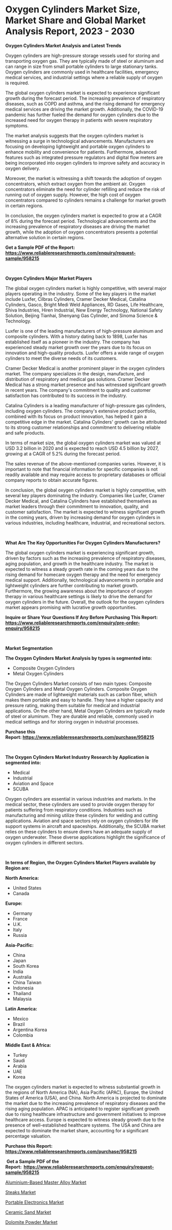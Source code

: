 <p><h1>Oxygen Cylinders Market Size, Market Share and Global Market Analysis Report, 2023 - 2030</h1></p><p><strong>Oxygen Cylinders Market Analysis and Latest Trends</strong></p>
<p><p>Oxygen cylinders are high-pressure storage vessels used for storing and transporting oxygen gas. They are typically made of steel or aluminum and can range in size from small portable cylinders to large stationary tanks. Oxygen cylinders are commonly used in healthcare facilities, emergency medical services, and industrial settings where a reliable supply of oxygen is required.</p><p>The global oxygen cylinders market is expected to experience significant growth during the forecast period. The increasing prevalence of respiratory diseases, such as COPD and asthma, and the rising demand for emergency medical services are driving the market growth. Additionally, the COVID-19 pandemic has further fueled the demand for oxygen cylinders due to the increased need for oxygen therapy in patients with severe respiratory symptoms.</p><p>The market analysis suggests that the oxygen cylinders market is witnessing a surge in technological advancements. Manufacturers are focusing on developing lightweight and portable oxygen cylinders to enhance mobility and convenience for patients. Furthermore, advanced features such as integrated pressure regulators and digital flow meters are being incorporated into oxygen cylinders to improve safety and accuracy in oxygen delivery.</p><p>Moreover, the market is witnessing a shift towards the adoption of oxygen concentrators, which extract oxygen from the ambient air. Oxygen concentrators eliminate the need for cylinder refilling and reduce the risk of running out of oxygen supply. However, the high cost of oxygen concentrators compared to cylinders remains a challenge for market growth in certain regions.</p><p>In conclusion, the oxygen cylinders market is expected to grow at a CAGR of 8% during the forecast period. Technological advancements and the increasing prevalence of respiratory diseases are driving the market growth, while the adoption of oxygen concentrators presents a potential alternative solution in certain regions.</p></p>
<p><strong>Get a Sample PDF of the Report:&nbsp; <a href="https://www.reliableresearchreports.com/enquiry/request-sample/958215">https://www.reliableresearchreports.com/enquiry/request-sample/958215</a></strong></p>
<p>&nbsp;</p>
<p><strong>Oxygen Cylinders Major Market Players</strong></p>
<p><p>The global oxygen cylinders market is highly competitive, with several major players operating in the industry. Some of the key players in the market include Luxfer, Cilbras Cylinders, Cramer Decker Medical, Catalina Cylinders, Gasco, Bright Medi Weld Appliances, RD Gases, Life Healthcare, Shiva Industries, Hiren Industrial, New Energy Technology, National Safety Solution, Beijing Tianhai, Shenyang Gas Cylinder, and Sinoma Science & Technology.</p><p>Luxfer is one of the leading manufacturers of high-pressure aluminum and composite cylinders. With a history dating back to 1898, Luxfer has established itself as a pioneer in the industry. The company has experienced steady market growth over the years due to its focus on innovation and high-quality products. Luxfer offers a wide range of oxygen cylinders to meet the diverse needs of its customers.</p><p>Cramer Decker Medical is another prominent player in the oxygen cylinders market. The company specializes in the design, manufacture, and distribution of respiratory and medical gas solutions. Cramer Decker Medical has a strong market presence and has witnessed significant growth in recent years. The company's commitment to quality and customer satisfaction has contributed to its success in the industry.</p><p>Catalina Cylinders is a leading manufacturer of high-pressure gas cylinders, including oxygen cylinders. The company's extensive product portfolio, combined with its focus on product innovation, has helped it gain a competitive edge in the market. Catalina Cylinders' growth can be attributed to its strong customer relationships and commitment to delivering reliable and safe products.</p><p>In terms of market size, the global oxygen cylinders market was valued at USD 3.2 billion in 2020 and is expected to reach USD 4.5 billion by 2027, growing at a CAGR of 5.2% during the forecast period.</p><p>The sales revenue of the above-mentioned companies varies. However, it is important to note that financial information for specific companies is not readily available and may require access to proprietary databases or official company reports to obtain accurate figures.</p><p>In conclusion, the global oxygen cylinders market is highly competitive, with several key players dominating the industry. Companies like Luxfer, Cramer Decker Medical, and Catalina Cylinders have established themselves as market leaders through their commitment to innovation, quality, and customer satisfaction. The market is expected to witness significant growth in the coming years, driven by increasing demand for oxygen cylinders in various industries, including healthcare, industrial, and recreational sectors.</p></p>
<p>&nbsp;</p>
<p><strong>What Are The Key Opportunities For Oxygen Cylinders Manufacturers?</strong></p>
<p><p>The global oxygen cylinders market is experiencing significant growth, driven by factors such as the increasing prevalence of respiratory diseases, aging population, and growth in the healthcare industry. The market is expected to witness a steady growth rate in the coming years due to the rising demand for homecare oxygen therapy and the need for emergency medical support. Additionally, technological advancements in portable and lightweight cylinders are further contributing to market growth. Furthermore, the growing awareness about the importance of oxygen therapy in various healthcare settings is likely to drive the demand for oxygen cylinders in the future. Overall, the outlook for the oxygen cylinders market appears promising with lucrative growth opportunities.</p></p>
<p><strong>Inquire or Share Your Questions If Any Before Purchasing This Report: <a href="https://www.reliableresearchreports.com/enquiry/pre-order-enquiry/958215">https://www.reliableresearchreports.com/enquiry/pre-order-enquiry/958215</a></strong></p>
<p>&nbsp;</p>
<p><strong>Market Segmentation</strong></p>
<p><strong>The Oxygen Cylinders Market Analysis by types is segmented into:</strong></p>
<p><ul><li>Composite Oxygen Cylinders</li><li>Metal Oxygen Cylinders</li></ul></p>
<p><p>The Oxygen Cylinders Market consists of two main types: Composite Oxygen Cylinders and Metal Oxygen Cylinders. Composite Oxygen Cylinders are made of lightweight materials such as carbon fiber, which makes them portable and easy to handle. They have a higher capacity and pressure rating, making them suitable for medical and industrial applications. On the other hand, Metal Oxygen Cylinders are typically made of steel or aluminum. They are durable and reliable, commonly used in medical settings and for storing oxygen in industrial processes.</p></p>
<p><strong>Purchase this Report:&nbsp;<a href="https://www.reliableresearchreports.com/purchase/958215">https://www.reliableresearchreports.com/purchase/958215</a></strong></p>
<p>&nbsp;</p>
<p><strong>The Oxygen Cylinders Market Industry Research by Application is segmented into:</strong></p>
<p><ul><li>Medical</li><li>Industrial</li><li>Aviation and Space</li><li>SCUBA</li></ul></p>
<p><p>Oxygen cylinders are essential in various industries and markets. In the medical sector, these cylinders are used to provide oxygen therapy for patients suffering from respiratory conditions. Industries such as manufacturing and mining utilize these cylinders for welding and cutting applications. Aviation and space sectors rely on oxygen cylinders for life support systems in aircraft and spaceships. Additionally, the SCUBA market relies on these cylinders to ensure divers have an adequate supply of oxygen underwater. These diverse applications highlight the significance of oxygen cylinders in different sectors.</p></p>
<p>&nbsp;</p>
<p><strong>In terms of Region, the Oxygen Cylinders Market Players available by Region are:</strong></p>
<p>
    <p> <strong> North America: </strong>
        <ul>
            <li>United States</li>
            <li>Canada</li>
        </ul>
        </p> 
    <p> <strong> Europe: </strong>
        <ul>
            <li>Germany</li>
            <li>France</li>
            <li>U.K.</li>
            <li>Italy</li>
            <li>Russia</li>
        </ul>
        </p> 
    <p> <strong> Asia-Pacific: </strong>
        <ul>
            <li>China</li>
            <li>Japan</li>
            <li>South Korea</li>
            <li>India</li>
            <li>Australia</li>
            <li>China Taiwan</li>
            <li>Indonesia</li>
            <li>Thailand</li>
            <li>Malaysia</li>
        </ul>
        </p> 
    <p> <strong> Latin America: </strong>
        <ul>
            <li>Mexico</li>
            <li>Brazil</li>
            <li>Argentina Korea</li>
            <li>Colombia</li>
        </ul>
        </p> 
    <p> <strong> Middle East & Africa: </strong>
        <ul>
            <li>Turkey</li>
            <li>Saudi</li>
            <li>Arabia</li>
            <li>UAE</li>
            <li>Korea</li>
        </ul>
    </p>
    </p>
<p><p>The oxygen cylinders market is expected to witness substantial growth in the regions of North America (NA), Asia Pacific (APAC), Europe, the United States of America (USA), and China. North America is projected to dominate the market due to the increasing prevalence of respiratory diseases and the rising aging population. APAC is anticipated to register significant growth due to rising healthcare infrastructure and government initiatives to improve healthcare access. Europe is expected to witness steady growth due to the presence of well-established healthcare systems. The USA and China are expected to dominate the market share, accounting for a significant percentage valuation.</p></p>
<p><strong>Purchase this Report: <a href="https://www.reliableresearchreports.com/purchase/958215">https://www.reliableresearchreports.com/purchase/958215</a></strong></p>
<p>&nbsp;<strong>Get a Sample PDF of the Report:&nbsp;&nbsp;<a href="https://www.reliableresearchreports.com/enquiry/request-sample/958215">https://www.reliableresearchreports.com/enquiry/request-sample/958215</a></strong></p>
<p><strong></strong></p>
<p><p><a href="https://medium.com/@prachi.reportprime/aluminium-based-master-alloy-market-size-growth-forecast-2023-2030-415486c5b9a3">Aluminium-Based Master Alloy Market</a></p><p><a href="https://www.reportprime.com/steaks-r6281">Steaks Market</a></p><p><a href="https://www.reportprime.com/portable-electronics-r2963">Portable Electronics Market</a></p><p><a href="https://www.linkedin.com/pulse/ceramic-sand-market-research-report-unlocks-analysis-bbe1c/">Ceramic Sand Market</a></p><p><a href="https://www.linkedin.com/pulse/dolomite-powder-market-insights-players-forecast-till-fc6hc/">Dolomite Powder Market</a></p></p>